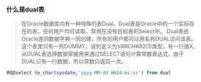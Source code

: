 ### 什么是dual表

> 在Oracle数据库内有一种特殊的表Dual。Dual表是Oracle中的一个实际存在的表，任何用户均可读取，常用在没有目标表的Select中。
  Dual表由Oracle连同数据字典一同创建，所有的用户都可以用名称DUAL访问该表。
  这个表里只有一列DUMMY，该列定义为VARCHAR2(1)类型，有一行值X。
  从DUAL表选择数据常被用来通过SELECT语句计算常数表达式，由于DUAL只有一行数据，所以常数只返回一次。
  
  ```sql
  例如select to_char(sysdate,'yyyy-MM-dd HH24:mi:ss') from dual
  ```

